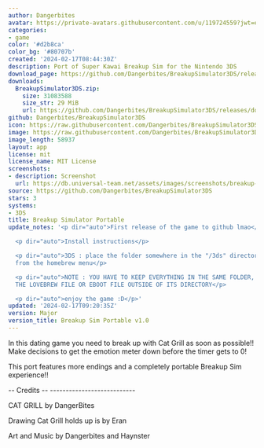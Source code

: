 ```yaml
---
author: Dangerbites
avatar: https://private-avatars.githubusercontent.com/u/119724559?jwt=eyJhbGciOiJIUzI1NiIsInR5cCI6IkpXVCJ9.eyJpc3MiOiJnaXRodWIuY29tIiwiYXVkIjoicmF3LmdpdGh1YnVzZXJjb250ZW50LmNvbSIsImtleSI6ImtleTEiLCJleHAiOjE3MzQ2MzI4MjAsIm5iZiI6MTczNDYzMTYyMCwicGF0aCI6Ii91LzExOTcyNDU1OSJ9.ylimOv6V38YowJsGi0phr--95GvSeYKLpAk6yfvY828&v=4
categories:
- game
color: '#d2b8ca'
color_bg: '#80707b'
created: '2024-02-17T08:44:30Z'
description: Port of Super Kawai Breakup Sim for the Nintendo 3DS
download_page: https://github.com/Dangerbites/BreakupSimulator3DS/releases
downloads:
  BreakupSimulator3DS.zip:
    size: 31083588
    size_str: 29 MiB
    url: https://github.com/Dangerbites/BreakupSimulator3DS/releases/download/Major/BreakupSimulator3DS.zip
github: Dangerbites/BreakupSimulator3DS
icon: https://raw.githubusercontent.com/Dangerbites/BreakupSimulator3DS/main/breakup-icon.png
image: https://raw.githubusercontent.com/Dangerbites/BreakupSimulator3DS/main/breakup-banner.png
image_length: 58937
layout: app
license: mit
license_name: MIT License
screenshots:
- description: Screenshot
  url: https://db.universal-team.net/assets/images/screenshots/breakup-simulator-portable/screenshot.png
source: https://github.com/Dangerbites/BreakupSimulator3DS
stars: 3
systems:
- 3DS
title: Breakup Simulator Portable
update_notes: '<p dir="auto">First release of the game to github lmao</p>

  <p dir="auto">Install instructions</p>

  <p dir="auto">3DS : place the folder somewhere in the "/3ds" directory and run "Lovebrew"
  from the homebrew menu</p>

  <p dir="auto">NOTE : YOU HAVE TO KEEP EVERYTHING IN THE SAME FOLDER, DO NOT MOVE
  THE LOVEBREW FILE OR EBOOT FILE OUTSIDE OF ITS DIRECTORY</p>

  <p dir="auto">enjoy the game :D</p>'
updated: '2024-02-17T09:20:35Z'
version: Major
version_title: Breakup Sim Portable v1.0
---
```

In this dating game you need to break up with Cat Grill as soon as possible!! Make decisions to get the emotion meter down before the timer gets to 0!

This port features more endings and a completely portable Breakup Sim experience!!

-- Credits -- ---------------------------

CAT GRILL by DangerBites

Drawing Cat Grill holds up is by Eran

Art and Music by Dangerbites and Haynster